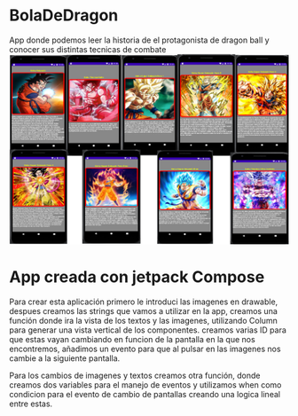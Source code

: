 # BolaDeDragon
App donde podemos leer la historia de el protagonista de dragon ball y conocer sus distintas tecnicas de combate
![This is an image](https://github.com/aplprogramacion/BolaDeDragon/blob/master/bola%20de%20dragon.png)

# App creada con jetpack Compose

Para crear esta aplicación primero le introduci las imagenes en drawable,
despues creamos las strings que vamos a utilizar en la app,
creamos una función donde ira la vista de los textos y las imagenes, utilizando Column para
generar una vista vertical de los componentes.
creamos varias ID para que estas vayan cambiando en funcion de la pantalla en la que nos encontremos,
añadimos un evento para que al pulsar en las imagenes nos cambie a la siguiente pantalla.

Para los cambios de imagenes y textos creamos otra función,
donde creamos dos variables para el manejo de eventos y
utilizamos when como condicion para el evento de cambio de pantallas creando una logica lineal entre estas.
